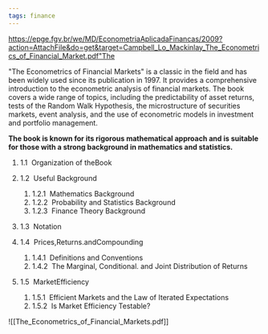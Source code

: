 ```yaml
---
tags: finance
---
```

https://epge.fgv.br/we/MD/EconometriaAplicadaFinancas/2009?action=AttachFile&do=get&target=Campbell_Lo_Mackinlay_The_Econometrics_of_Financial_Market.pdf"The 

"The Econometrics of Financial Markets" is a classic in the field and has been widely used since its publication in 1997. It provides a comprehensive introduction to the econometric analysis of financial markets. The book covers a wide range of topics, including the predictability of asset returns, tests of the Random Walk Hypothesis, the microstructure of securities markets, event analysis, and the use of econometric models in investment and portfolio management. 

**The book is known for its rigorous mathematical approach and is suitable for those with a strong background in mathematics and statistics.**

1. 1.1  Organization of theBook  
2. 1.2  Useful Background  
    1. 1.2.1  Mathematics Background  
    2. 1.2.2  Probability and Statistics Background  
    3. 1.2.3  Finance Theory Background 

3. 1.3  Notation 
    
4. 1.4  Prices,Returns.andCompounding 
    1. 1.4.1  Definitions and Conventions
    2. 1.4.2  The Marginal, Conditional. and Joint Distribution of Returns 
        
5. 1.5  MarketEfficiency 
    1. 1.5.1  Efficient Markets and the Law of Iterated Expectations 
    2. 1.5.2  Is Market Efficiency Testable?

![[The_Econometrics_of_Financial_Markets.pdf]]